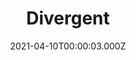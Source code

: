 ---
title: "Divergent"
year: 2014
date: 2021-04-10T00:00:03.000Z
permalink: /almanac/movies/2021-04-10-divergent/index.html
link: https://letterboxd.com/rknightuk/film/divergent/
rating: 3
---